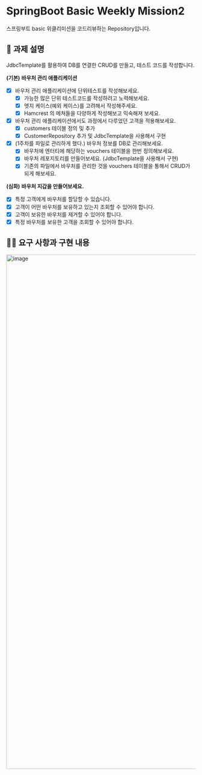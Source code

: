 # SpringBoot Basic Weekly Mission2
스프링부트 basic 위클리미션을 코드리뷰하는 Repository입니다.

## 📌 과제 설명 <!-- 어떤 걸 만들었는지 대략적으로 설명해주세요 -->
JdbcTemplate를 활용하여 DB를 연결한 CRUD를 만들고, 테스트 코드를 작성합니다.

**(기본)** **바우처 관리 애플리케이션**

- [x]  바우처 관리 애플리케이션에 단위테스트를 작성해보세요.
    - [x]  가능한 많은 단위 테스트코드를 작성하려고 노력해보세요.
    - [x]  엣지 케이스(예외 케이스)를 고려해서 작성해주세요.
    - [x]  Hamcrest 의 메쳐들을 다양하게 작성해보고 익숙해져 보세요.
- [x]  바우처 관리 애플리케이션에서도 과정에서 다루었던 고객을 적용해보세요.
    - [x]  customers 테이블 정의 및 추가
    - [x]  CustomerRepository 추가 및 JdbcTemplate을 사용해서 구현
- [x]  (1주차를 파일로 관리하게 했다.) 바우처 정보를 DB로 관리해보세요.
    - [x]  바우처에 엔터티에 해당하는 vouchers 테이블을 한번 정의해보세요.
    - [x]  바우처 레포지토리를 만들어보세요. (JdbcTemplate을 사용해서 구현)
    - [x]  기존의 파일에서 바우처를 관리한 것을 vouchers 테이블을 통해서 CRUD가 되게 해보세요.

**(심화)** **바우처 지갑을 만들어보세요.**

- [x]  특정 고객에게 바우처를 할당할 수 있습니다.
- [x]  고객이 어떤 바우처를 보유하고 있는지 조회할 수 있어야 합니다.
- [x]  고객이 보유한 바우처를 제거할 수 있어야 합니다.
- [x]  특정 바우처를 보유한 고객을 조회할 수 있어야 합니다.

## 👩‍💻 요구 사항과 구현 내용 <!-- 기능을 Commit 별로 잘개 쪼개고, Commit 별로 설명해주세요 -->
<img width="1367" alt="image" src="https://user-images.githubusercontent.com/55437339/202717884-65e6c341-4a04-4d2f-8a8d-5eaa0be64906.png">
